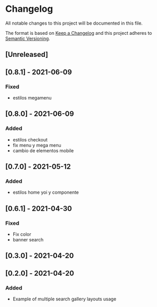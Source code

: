 # Changelog

All notable changes to this project will be documented in this file.

The format is based on [Keep a Changelog](http://keepachangelog.com/en/1.0.0/)
and this project adheres to [Semantic Versioning](http://semver.org/spec/v2.0.0.html).

## [Unreleased]


## [0.8.1] - 2021-06-09
### Fixed
- estilos megamenu

## [0.8.0] - 2021-06-09
### Added
- estilos checkout
- fix menu y mega menu
- cambio de elementos mobile

## [0.7.0] - 2021-05-12
### Added
- estilos home yoi  y componente


## [0.6.1] - 2021-04-30
### Fixed
- Fix color
- banner search

## [0.3.0] - 2021-04-20

## [0.2.0] - 2021-04-20

### Added
- Example of multiple search gallery layouts usage
